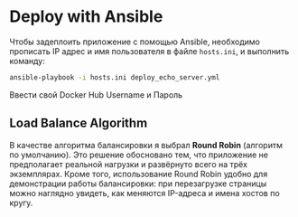 # Deploy with Ansible

Чтобы задеплоить приложение с помощью Ansible, необходимо прописать IP адрес и имя пользователя в файле `hosts.ini`, и выполнить команду:

```bash
ansible-playbook -i hosts.ini deploy_echo_server.yml
```

Ввести свой Docker Hub Username и Пароль

## Load Balance Algorithm

В качестве алгоритма балансировки я выбрал **Round Robin** (алгоритм по умолчанию).
Это решение обосновано тем, что приложение не предполагает реальной нагрузки и развёрнуто всего на трёх экземплярах.
Кроме того, использование Round Robin удобно для демонстрации работы балансировки: при перезагрузке страницы можно наглядно увидеть, как меняются IP-адреса и имена хостов по кругу.
